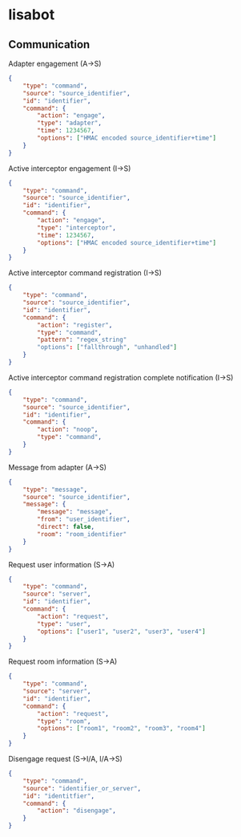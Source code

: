# lisabot

## Communication

Adapter engagement (A->S)

```json
{
	"type": "command",
	"source": "source_identifier",
	"id": "identifier",
	"command": {
		"action": "engage",
		"type": "adapter",
		"time": 1234567,
		"options": ["HMAC encoded source_identifier+time"]
	}
}
```

Active interceptor engagement (I->S)

```json
{
	"type": "command",
	"source": "source_identifier",
	"id": "identifier",
	"command": {
		"action": "engage",
		"type": "interceptor",
		"time": 1234567,
		"options": ["HMAC encoded source_identifier+time"]
	}
}
```

Active interceptor command registration (I->S)

```json
{
	"type": "command",
	"source": "source_identifier",
	"id": "identifier",
	"command": {
		"action": "register",
		"type": "command",
		"pattern": "regex_string"
		"options": ["fallthrough", "unhandled"]
	}
}
```

Active interceptor command registration complete notification (I->S)

```json
{
	"type": "command",
	"source": "source_identifier",
	"id": "identifier",
	"command": {
		"action": "noop",
		"type": "command",
	}
}
```

Message from adapter (A->S)

```json
{
	"type": "message",
	"source": "source_identifier",
	"message": {
		"message": "message",
		"from": "user_identifier",
		"direct": false,
		"room": "room_identifier"
	}
}
```

Request user information (S->A)

```json
{
	"type": "command",
	"source": "server",
	"id": "identifier",
	"command": {
		"action": "request",
		"type": "user",
		"options": ["user1", "user2", "user3", "user4"]
	}
}
```

Request room information (S->A)

```json
{
	"type": "command",
	"source": "server",
	"id": "identifier",
	"command": {
		"action": "request",
		"type": "room",
		"options": ["room1", "room2", "room3", "room4"]
	}
}
```

Disengage request (S->I/A, I/A->S)

```json
{
	"type": "command",
	"source": "identifier_or_server",
	"id": "identitfier",
	"command": {
		"action": "disengage",
	}
}
```

